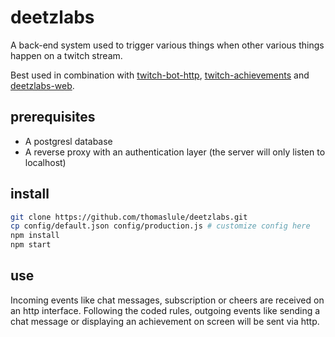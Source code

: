 # deetzlabs
A back-end system used to trigger various things when other various things happen on a twitch stream.

Best used in combination with [twitch-bot-http](https://github.com/thomaslule/twitch-bot-http), [twitch-achievements](https://github.com/thomaslule/twitch-achievements) and [deetzlabs-web](https://github.com/thomaslule/deetzlabs-web).

## prerequisites
 * A postgresl database
 * A reverse proxy with an authentication layer (the server will only listen to localhost)

## install
```bash
git clone https://github.com/thomaslule/deetzlabs.git
cp config/default.json config/production.js # customize config here
npm install
npm start
```

## use
Incoming events like chat messages, subscription or cheers are received on an http interface. Following the coded rules, outgoing events like sending a chat message or displaying an achievement on screen will be sent via http.
